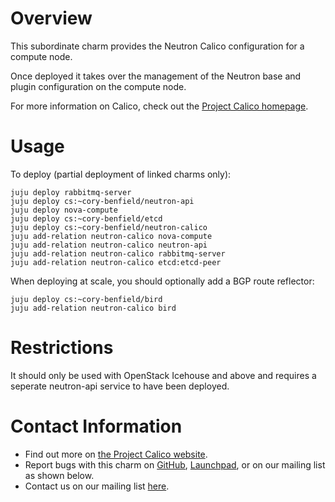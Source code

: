 # Overview

This subordinate charm provides the Neutron Calico configuration for a compute node.

Once deployed it takes over the management of the Neutron base and plugin configuration on the compute node.

For more information on Calico, check out the [Project Calico homepage](http://www.projectcalico.org/).

# Usage

To deploy (partial deployment of linked charms only):

    juju deploy rabbitmq-server
    juju deploy cs:~cory-benfield/neutron-api
    juju deploy nova-compute
    juju deploy cs:~cory-benfield/etcd
    juju deploy cs:~cory-benfield/neutron-calico
    juju add-relation neutron-calico nova-compute
    juju add-relation neutron-calico neutron-api
    juju add-relation neutron-calico rabbitmq-server
    juju add-relation neutron-calico etcd:etcd-peer

When deploying at scale, you should optionally add a BGP route reflector:

    juju deploy cs:~cory-benfield/bird
    juju add-relation neutron-calico bird

# Restrictions

It should only be used with OpenStack Icehouse and above and requires a seperate neutron-api service to have been deployed.

# Contact Information

- Find out more on [the Project Calico website](http://www.projectcalico.org/).
- Report bugs with this charm on [GitHub](https://github.com/metaswitch/calico), [Launchpad](https://code.launchpad.net/~cory-benfield/calico-charms/neutron-calico), or on our mailing list as shown below.
- Contact us on our mailing list [here](httpp://www.projectcalico.org/community/).

